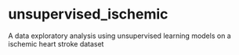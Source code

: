 # unsupervised_ischemic
A data exploratory analysis using unsupervised learning models on a ischemic heart stroke dataset
